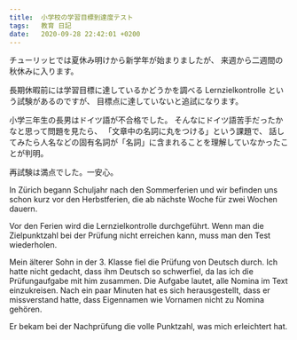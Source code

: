```yaml
---
title:  小学校の学習目標到達度テスト
tags:	教育 日記
date:	2020-09-28 22:42:01 +0200
---
```

チューリッヒでは夏休み明けから新学年が始まりましたが、
来週から二週間の秋休みに入ります。

長期休暇前には学習目標に達しているかどうかを調べる Lernzielkontrolle という試験があるのですが、
目標点に達していないと追試になります。

小学三年生の長男はドイツ語が不合格でした。
そんなにドイツ語苦手だったかなと思って問題を見たら、
「文章中の名詞に丸をつける」という課題で、
話してみたら人名などの固有名詞が「名詞」に含まれることを理解していなかったことが判明。

再試験は満点でした。一安心。

In Zürich begann Schuljahr nach den Sommerferien und wir befinden uns schon kurz vor den Herbstferien, die ab nächste Woche für zwei Wochen dauern.

Vor den Ferien wird die Lernzielkontrolle durchgeführt.
Wenn man die Zielpunktzahl bei der Prüfung nicht erreichen kann, muss man den Test wiederholen.

Mein älterer Sohn in der 3. Klasse fiel die Prüfung von Deutsch durch.
Ich hatte nicht gedacht, dass ihm Deutsch so schwerfiel, da las ich die Prüfungaufgabe mit him zusammen.
Die Aufgabe lautet, alle Nomina im Text einzukreisen.
Nach ein paar Minuten hat es sich herausgestellt, dass er missverstand hatte, dass Eigennamen wie Vornamen nicht zu Nomina gehören.

Er bekam bei der Nachprüfung die volle Punktzahl, was mich erleichtert hat.